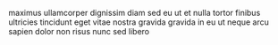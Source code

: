 maximus ullamcorper dignissim diam sed eu ut et nulla tortor finibus ultricies
tincidunt eget vitae nostra gravida gravida in eu ut neque arcu sapien dolor
non risus nunc sed libero